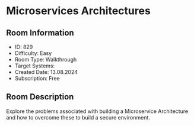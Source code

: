 ﻿# Microservices Architectures

## Room Information
- ID: 829
- Difficulty: Easy
- Room Type: Walkthrough
- Target Systems: 
- Created Date: 13.08.2024
- Subscription: Free

## Room Description
Explore the problems associated with building a Microservice Architecture and how to overcome these to build a secure environment.
